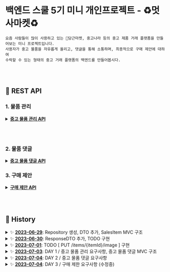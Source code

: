 # **백엔드 스쿨 5기 미니 개인프로젝트 - ♻️멋사마켓♻️**

```
요즘 사람들이 많이 사용하고 있는 🥕당근마켓, 중고나라 등의 중고 제품 거래 플랫폼을 만들어보는 미니 프로젝트입니다.
사용자가 중고 물품을 자유롭게 올리고, 댓글을 통해 소통하며, 최종적으로 구매 제안에 대하여
수락할 수 있는 형태의 중고 거래 플랫폼의 백엔드를 만들어봅시다.
```

<br><br>

## 📁 REST API
### 1. 물품 관리
<details>
<summary><b><u>중고 물품 관리 API</u></b></summary><br>

<details><summary> 1️⃣ POST /items </summary>

Request Body:
```
{
    "writer": "lim123",
    "title": "중고 맥북 팝니다",
    "description": "2019년 맥북 프로 13인치 모델입니다",
    "minPriceWanted": 1000000,
    "password": "1qaz2wsx"
}
```

Response Body:

![create_item](readme_img/r1.png)

</details>

<details><summary> 2️⃣ GET /items?page={page}&limit={limit} </summary>

Response Body:

![viewall_item](readme_img/r2.png)

</details>

<details><summary> 3️⃣ GET /items/{itemId} </summary>

Response Body:

![viewone_item](readme_img/r3.png)

</details>


<details><summary> 4️⃣ PUT /items/{itemId} </summary>

Request Body:
```
{
    "title": "응 안팔아",
    "description": "걍 내가 쓸꺼야",
    "password": "1qaz2wsx",
    "minPriceWanted": 5000000
}
```

Response Body:

![update_item](readme_img/r4.png)

</details>


<details><summary> 5️⃣ PUT /items/{itemId}/image </summary>

Request Body & Response Body:

![image_item](readme_img/r5.png)

</details>
<details><summary> 6️⃣ DELETE /items/{itemId} </summary>

Request Body:
```
{
    "writer": "lim123",
    "password": "1qaz2wsx"
}
```

Response Body:

![delete_item](readme_img/r6.png)

</details>

</details>

<br><br>

### 2. 물품 댓글
<details>
<summary><b><u>중고 물품 댓글 API</u></b></summary><br>

<details><summary> 1️⃣ </summary></details>
<details><summary> 2️⃣ </summary></details>
<details><summary> 3️⃣ </summary></details>
<details><summary> 4️⃣ </summary></details>
<details><summary> 5️⃣ </summary></details>
<details><summary> 6️⃣ </summary></details>
<details><summary> 7️⃣ </summary></details>

</details>

### 3. 구매 제안
<details>
<summary><b><u>구매 제안 API</u></b></summary><br>

<details><summary> 1️⃣ </summary></details>
<details><summary> 2️⃣ </summary></details>
<details><summary> 3️⃣ </summary></details>
<details><summary> 4️⃣ </summary></details>
<details><summary> 5️⃣ </summary></details>
<details><summary> 6️⃣ </summary></details>
<details><summary> 7️⃣ </summary></details>

</details>

<br><br>

## 📜 History

<details>
<summary>✨ <u><b>2023-06-29</b></u>: Repository 생성, DTO 추가, SalesItem MVC 구조</summary>

---
### 2023-06-29
**Create**: Git Repository - 'MiniProject_Basic_LimHyoungTaek'<br>

> ### dependencies
>   - Spring Web
>   - Spring Boot DevTools
>   - Spring Data JPA
>   - Lombok
>   - Sqlite

**Add**:
> - DTO(SalesItem, Negotiation, Comment)
> - Controller, repository, entity, service associated (with SalesItem)
---
</details>



<details>
<summary>✨ <u><b>2023-06-30</b></u>: ResponseDTO 추가, TODO 구현</summary>

---
### 2023-06-30
**Add**:
> - DTO(ResponseDto)

<br>

**TODO**:
> POST /items<br>
> GET /items?page={page}&limit={limit}<br>
> GET /items/{itemId}<br>
> PUT /items/{itemId}<br>
> DELETE /items/{itemId}<br>
---
</details>



<details>
<summary>✨ <u><b>2023-07-01</b></u>: TODO [ PUT /items/{itemId}/image ] 구현</summary>

---
### 2023-07-01
**TODO**:
> PUT /items/{itemId}/image
---
</details>



<details>
<summary>✨ <u><b>2023-07-03</b></u>: DAY 1 / 중고 물품 관리 요구사항, 중고 물품 댓글 MVC 구조</summary>

---
### 2023-07-03

<details>
<summary><u><b>DAY 1 / 중고 물품 관리 요구사항</b></u></summary>

**1️⃣ <u>[POST] /items</u>**<br>
`ItemController.create()`, `ItemService.createItem()`<br>: 누구든지 중고 거래를 목적으로 물품에 대한 정보를 등록할 수 있다.<br>

`ItemEntity - @NotNull`<br>: 이때 반드시 포함되어야 하는 내용은 **제목, 설명, 최소 가격, 작성자**이다.<br>

`ItemService.validPW()`<br>: 또한 사용자가 물품을 등록할 때, 비밀번호 항목을 추가해서 등록한다.<br>

`ItemService.createItem()`<br>: 최초로 물품이 등록될 때, 중고 물품의 상태는 **판매중** 상태가 된다.<br>

<br><br>

**2️⃣ <u>[GET] /items?page={page}&limit={limit}</u>**<br>
`ItemService.readItemsPaged()`, `Return Type Page<ItemPageInfoDto>`<br>: 등록된 물품 정보는 누구든지 열람할 수 있다.<br> 페이지 단위 조회가 가능하다.<br>

`ItemController.readAll()`, `ItemController.readOne()`<br>: 전체 조회, 단일 조회 모두 가능하다.<br>

<br><br>

**3️⃣ <u>[GET] /items/{itemId}</u>**<br>
`ItemController.readOne()`<br>: 전체 조회, 단일 조회 모두 가능하다.<br>

<br><br>

**4️⃣ <u>[PUT] /items/{itemId}</u>**<br>
`ItemController.update()`, `ItemService.updateItem()`<br>: 등록된 물품 정보는 수정이 가능하다.
<br>

`ItemService.validPW()`<br>: 이때, 물품이 등록될 때 추가한 비밀번호를 첨부해야 한다.

<br><br>

**5️⃣ <u>[DELETE] /items/{itemId}</u>**<br>
`ItemController.delete()`, `ItemService.deleteItem()`<br>: 등록된 물품 정보는 삭제가 가능하다.<br>

`ItemService.validPW()`<br>: 이때, 물품이 등록될 때 추가한 비밀번호를 첨부해야 한다.

<br><br>

**6️⃣ <u>[PUT] /items/{itemId}/image</u>**<br>
`ItemController.uploadImage()`, `ItemService.uploadItemImage()`<br>: 등록된 물품 정보에 이미지를 첨부할 수 있다.<br>

`ItemService.validPW()`<br>: 이때, 물품이 등록될 때 추가한 비밀번호를 첨부해야 한다.

<br><br>

**7️⃣ <u>그 외 추가 및 수정사항</u>**<br>
`getItemById()`<br>: 해당하는 ID가 없을 경우, Not Found 예외 처리하는 과정을 메서드로 분리<br>

`validPW()`<br>: Password를 검사하는 부분을 메서드로 분리<br>

`ResponseDto`<br>: Controller의 Return Type을 ResponseDto로 수정 후 ResponseBody 출력 형식 message로 변경<br>

`ContentinfoDto`<br>: `ItemController.readOne()`에서 title, description, minPriceWanted, status만 보이게 Dto 설정<br>

`PageinfoDto`<br>: `ItemController.readAll()`에서 id, title, description, minPriceWanted, status만 보이게 Dto 설정<br>
imageUrl -> add @JsonInclude(JsonInclude.Include.NON_NULL) Null 값 일때 미출력<br>

<br>
</details>



<details>
<summary><u><b>중고 물품 댓글 MVC 구조</b></u></summary>

**Add**:
> - CommentController
> - CommentEntity
> - CommentRepository
> - CommentService

<br>

**TODO**:
> POST /items/{itemId}/comments<br>
> GET /items/{itemId}/comments<br>
> PUT /items/{itemId}/comments/{commentId}<br>
> PUT /items/{itemId}/comments/{commentId}/reply<br>
> DELETE /items/{itemId}/comments/{commentId}<br>

</details>

---
</details>



<details>
<summary>✨ <u><b>2023-07-04</b></u>: DAY 2 / 중고 물품 댓글 요구사항</summary>

---
### 2023-07-04
**1️⃣ <u>[POST] /items/{itemId}/comments</u>**<br>
`CommentController.createComment()`, `CommentService.postComment()`<br>: 등록된 물품에 대한 질문을 위하여 댓글을 등록할 수 있다.<br>

`CommentEntity - @NotNull`<br>: 이때 반드시 포함되어야 하는 내용은 대상 물품, 댓글 내용, 작성자이다.<br>

`PasswordValidatable.validatePassword()`, `CommentEntity - @Override`<br>: 또한 댓글을 등록할 때, 비밀번호 항목을 추가해서 등록한다.<br>

<br><br>

**2️⃣ <u>[GET] /items/{itemId}/comments</u>**<br>
`CommentController.readAllComment()`, `CommentService.getCommentsPaged()`<br>: 등록된 댓글은 누구든지 열람할 수 있다.<br>

`CommentService.getCommentsPaged()`, `Return Type Page<CommentPageInfoDto>`<br>: 페이지 단위 조회가 가능하다.<br>

<br><br>

**3️⃣ <u>[PUT] /items/{itemId}/comments/{commentId}</u>**<br>
`CommentController.updateComment()`, `CommentService.modifiedComment()`<br>: 등록된 댓글은 수정이 가능하다.<br>

`PasswordValidatable.validatePassword()`, `CommentEntity - @Override`<br>: 이때, 댓글이 등록될 때 추가한 비밀번호를 첨부해야 한다.<br>

<br><br>

**4️⃣ <u>[DELETE] /items/{itemId}/comments/{commentId}</u>**<br>
`CommentController.delete()`, `CommentService.deleteComment()`<br>: 등록된 댓글은 삭제가 가능하다.<br>
`PasswordValidatable.validatePassword()`, `CommentEntity - @Override`<br>: 이때, 댓글이 등록될 때 추가한 비밀번호를 첨부해야 한다.<br>

<br><br>

**5️⃣ <u>[PUT] /items/{itemId}/comments/{commentId}/reply</u>**<br>
`CommentPageInfoDto`<br>: 댓글에는 초기에 비워져 있는 **답글** 항목이 존재한다.<br> ↳ 그래서 다른 Column과 다르게 `@NotNull`을 붙이지 않았다. 대신 `imageUrl`의 `null` 값을 숨길 때 처럼 `@JsonInclude(JsonInclude.Include.NON_NULL)`을 붙였다.<br>

`CommentPageInfoDto`<br>: 답글은 댓글에 포함된 공개 정보이다.<br> ↳ 이 요구사항 때문에 위에서 언급한 `@JsonInclude(JsonInclude.Include.NON_NULL)`도 추가하지 않을까 하다가 `null` 값일 경우, 답글이 보이지 않는 경우가 더 많다고 생각해서 유지하였다.<br>

`CommentService.modifiedReply()`<br>: 만약 댓글이 등록된 대상 물품을 등록한 사람일 경우, 물품을 등록할 때 사용한 비밀번호를 첨부할 경우 답글 항목을 수정할 수 있다.<br>
↳ 이 부분은 아래 토글을 열어 코드를 참고해주세요.

<details>
<summary>📄 <u>CommentService.java - modifiedReply()</u></summary>

```java
public class CommentService {
    private final ItemRepository itemRepository;
    private final ItemService itemService;
    private final CommentRepository commentRepository;

    // Post, Modifying Reply
    public void modifiedReply(Long commentId, Long itemId, CommentDto comments) {
        CommentEntity commentEntity = validateCommentByItemId(commentId, itemId);
        ItemEntity itemEntity = itemService.getItemById(itemId);

        // 1. 답글 작성자 != 물품 등록 작성자 -> 예외 처리
        // 댓글에 답글을 달 수 있는 사용자는 물품 정보를 등록한 사용자 뿐
        if (!itemEntity.getWriter().equals(comments.getWriter()))
            throw new ResponseStatusException(HttpStatus.BAD_REQUEST);

        // 2. 물품 등록 작성자 == 답글 작성자 라는건 위의 예외에서 증명
        // 만약 댓글이 등록된 대상 물품을 등록한 사람일 경우
        // -> 물품 등록 == 댓글 == 답글 다 같은 작성자이다.
        if (commentEntity.getWriter().equals(comments.getWriter())) {
            // 물품을 등록할 때 사용한 비밀번호를 첨부할 경우 답글 항목을 수정할 수 있다.
            // 물품 등록 비밀번호 != 답글 비밀번호 -> 예외 처리
            itemEntity.validatePassword(comments.getPassword());
        }
        // Save Reply
        commentEntity.setReply(comments.getReply());
        CommentDto.fromEntity(commentRepository.save(commentEntity));
    }
}
```
</details>

<br><br>

**6️⃣ <u>그 외 추가 및 수정사항</u>**<br>
`PageinfoDto`<br>: `ItemPageInfoDto`, `CommentPageInfoDto`로 구분을 위해 자세하게 이름 설정<br> `dto/mapping`으로 경로 설정

`PasswordValidatable`<br>: `validPW`를 `ItemEntity`와 `CommentEntity`에서 받을 수 있게 `interface`로 변경<br> 각 `Entity`에서 `implements PasswordValidatable`하고 난 후, `@Override`할 수 있게 변경

`CommentService - validateCommentByItemId()`<br>: 각 메서드마다 요청 댓글 유무, 대상 댓글이 대상 게시글의 댓글인지 확인하는 과정이 겹쳐서 따로 분리<br>

---
<br>
</details>




<details>
<summary>✨ <u><b>2023-07-04</b></u>: DAY 3 / 구매 제한 요구사항 (수정중)</summary>

---
### 2023-07-04

<details>
<summary><u><b>중고 물품 댓글 MVC 구조</b></u></summary>

**Add**:
> - Controller
> - Entity
> - Repository
> - Service

<br>

**TODO**:
> POST /items/{itemId}/proposal<br>
> GET /items/{itemId}/proposals?writer=Lim123&password=qwerty1234&page=1<br>
> PUT /items/{itemId}/proposals/{proposalId}<br>
> DELETE /items/{itemId}/proposals/{proposalId}<br>
> PUT /items/{itemId}/proposals/{proposalId}<br>

</details>

---
<br>
</details>